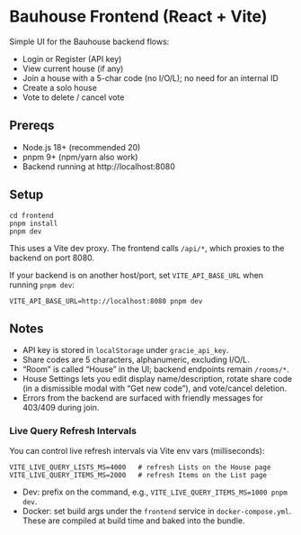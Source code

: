 # Bauhouse Frontend (React + Vite)

Simple UI for the Bauhouse backend flows:

- Login or Register (API key)
- View current house (if any)
- Join a house with a 5-char code (no I/O/L); no need for an internal ID
- Create a solo house
- Vote to delete / cancel vote

## Prereqs

- Node.js 18+ (recommended 20)
- pnpm 9+ (npm/yarn also work)
- Backend running at http://localhost:8080

## Setup

```
cd frontend
pnpm install
pnpm dev
```

This uses a Vite dev proxy. The frontend calls `/api/*`, which proxies to the backend on port 8080.

If your backend is on another host/port, set `VITE_API_BASE_URL` when running `pnpm dev`:

```
VITE_API_BASE_URL=http://localhost:8080 pnpm dev
```

## Notes

- API key is stored in `localStorage` under `gracie_api_key`.
- Share codes are 5 characters, alphanumeric, excluding I/O/L.
- “Room” is called “House” in the UI; backend endpoints remain `/rooms/*`.
- House Settings lets you edit display name/description, rotate share code (in a dismissible modal with “Get new code”), and vote/cancel deletion.
- Errors from the backend are surfaced with friendly messages for 403/409 during join.

### Live Query Refresh Intervals

You can control live refresh intervals via Vite env vars (milliseconds):

```
VITE_LIVE_QUERY_LISTS_MS=4000   # refresh Lists on the House page
VITE_LIVE_QUERY_ITEMS_MS=2000   # refresh Items on the List page
```

- Dev: prefix on the command, e.g., `VITE_LIVE_QUERY_ITEMS_MS=1000 pnpm dev`.
- Docker: set build args under the `frontend` service in `docker-compose.yml`. These are compiled at build time and baked into the bundle.
